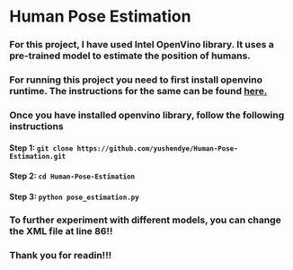 # Human Pose Estimation

### For this project, I have used Intel OpenVino library. It uses a pre-trained model to estimate the position of humans.

### For running this project you need to first install openvino runtime. The instructions for the same can be found <a href = "https://github.com/openvinotoolkit/openvino_notebooks/wiki/Conda"> here.</a>
### Once you have installed openvino library, follow the following instructions

#### Step 1: `git clone https://github.com/yushendye/Human-Pose-Estimation.git`
#### Step 2: `cd Human-Pose-Estimation`
#### Step 3: `python pose_estimation.py`

### To further experiment with different models, you can change the XML file at line 86!!

### Thank you for readin!!!
